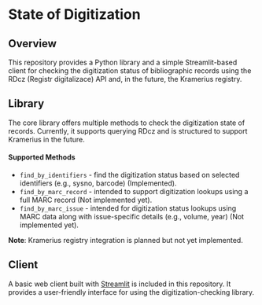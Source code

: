 # State of Digitization

## Overview

This repository provides a Python library and a simple Streamlit-based client for checking the digitization status of bibliographic records using the RDcz (Registr digitalizace) API and, in the future, the Kramerius registry.

## Library

The core library offers multiple methods to check the digitization state of records. Currently, it supports querying RDcz and is structured to support Kramerius in the future.

#### Supported Methods

- `find_by_identifiers` - find the digitization status based on selected identifiers (e.g., sysno, barcode) (Implemented). 
- `find_by_marc_record` - intended to support digitization lookups using a full MARC record (Not implemented yet).
- `find_by_marc_issue` - intended for digitization status lookups using MARC data along with issue-specific details (e.g., volume, year) (Not implemented yet).

**Note**: Kramerius registry integration is planned but not yet implemented.

## Client

A basic web client built with [Streamlit](https://streamlit.io/) is included in this repository. It provides a user-friendly interface for using the digitization-checking library.

